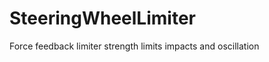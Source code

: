 # SteeringWheelLimiter <Badge text="float" />

Force feedback limiter strength limits impacts and oscillation
